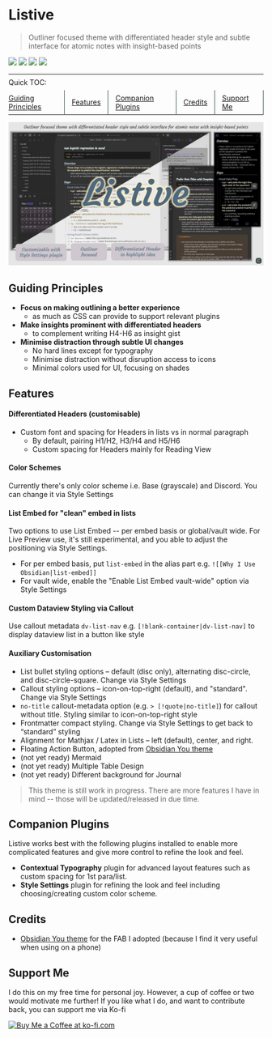 # Listive
> Outliner focused theme with differentiated header style and subtle interface for atomic notes with insight-based points

![](https://img.shields.io/github/v/release/efemkay/obsidian-listive-theme) ![](https://img.shields.io/github/release-date/efemkay/obsidian-listive-theme) ![](https://img.shields.io/github/license/efemkay/obsidian-listive-theme) ![](https://img.shields.io/github/downloads/efemkay/obsidian-listive-theme/total)

<table >
<tr>
<td style="padding:0.5em 0; border:none;">Quick TOC:</td>
</tr>
<tr>
<td style="padding:0.5em 1em 0.5em 0; border: none; border-right: 1px solid DarkSlateGray">
    <a href="#guiding-principles">Guiding Principles</a>
</td>
<td style="padding:0 1em; border: none; border-right: 1px solid DarkSlateGray">
    <a href="#features">Features</a>
</td>
<td style="padding:0 1em; border: none; border-right: 1px solid DarkSlateGray">
    <a href="#companion-plugins">Companion Plugins</a>
</td>
<td style="padding:0 1em; border: none; border-right: 1px solid DarkSlateGray">
    <a href="#credits">Credits</a>
</td>
<td style="padding:0 1em; border: none; border-right: 1px solid DarkSlateGray">
    <a href="#support-me">Support Me</a>
</td>
</tr></table>

![Listive screenshot](Listive.jpg)

## Guiding Principles
- **Focus on making outlining a better experience**
    - as much as CSS can provide to support relevant plugins
- **Make insights prominent with differentiated headers**
    - to complement writing H4-H6 as insight gist
- **Minimise distraction through subtle UI changes**
    - No hard lines except for typography
    - Minimise distraction without disruption access to icons
    - Minimal colors used for UI, focusing on shades

## Features

#### Differentiated Headers (customisable)
- Custom font and spacing for Headers in lists vs in normal paragraph
    - By default, pairing H1/H2, H3/H4 and H5/H6
    - Custom spacing for Headers mainly for Reading View

#### Color Schemes
Currently there's only color scheme i.e. Base (grayscale) and Discord. You can change it via Style Settings

#### List Embed for "clean" embed in lists
Two options to use List Embed -- per embed basis or global/vault wide. For Live Preview use, it's still experimental, and you able to adjust the positioning via Style Settings.
- For per embed basis, put `list-embed` in the alias part e.g. `![[Why I Use Obsidian|list-embed]]`
- For vault wide, enable the "Enable List Embed vault-wide" option via Style Settings

#### Custom Dataview Styling via Callout
Use callout metadata `dv-list-nav` e.g. `[!blank-container|dv-list-nav]` to display dataview list in a button like style

#### Auxiliary Customisation
- List bullet styling options – default (disc only), alternating disc-circle, and disc-circle-square. Change via Style Settings
- Callout styling options – icon-on-top-right (default), and "standard". Change via Style Settings
- `no-title` callout-metadata option (e.g. `> [!quote|no-title]`) for callout without title. Styling similar to icon-on-top-right style
- Frontmatter compact styling. Change via Style Settings to get back to “standard” styling
- Alignment for Mathjax / Latex in Lists – left (default), center, and right.
- Floating Action Button, adopted from [Obsidian You theme](https://github.com/selfire1/obsidian-you-theme)
- (not yet ready) Mermaid
- (not yet ready) Multiple Table Design
- (not yet ready) Different background for Journal

> This theme is still work in progress. There are more features I have in mind -- those will be updated/released in due time.

## Companion Plugins
Listive works best with the following plugins installed to enable more complicated features and give more control to refine the look and feel.
- **Contextual Typography** plugin for advanced layout features such as custom spacing for 1st para/list.
- **Style Settings** plugin for refining the look and feel including choosing/creating custom color scheme.

## Credits
- [Obsidian You theme](https://github.com) for the FAB I adopted (because I find it very useful when using on a phone)

## Support Me
I do this on my free time for personal joy. However, a cup of coffee or two would motivate me further! If you like what I do, and want to contribute back, you can support me via Ko-fi

<a href='https://ko-fi.com/M4M3C77PF' target='_blank'><img height='36' style='border:0px;height:36px;' src='https://cdn.ko-fi.com/cdn/kofi1.png?v=3' border='0' alt='Buy Me a Coffee at ko-fi.com' /></a>
